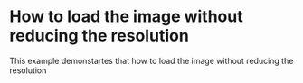 # How to load the image without reducing the resolution
This example demonstartes that how to load the image without reducing the resolution

